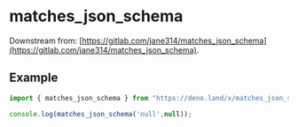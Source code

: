 # matches_json_schema

Downstream from: [https://gitlab.com/jane314/matches_json_schema](https://gitlab.com/jane314/matches_json_schema).

## Example

```javascript
import { matches_json_schema } from "https://deno.land/x/matches_json_schema@1.0/matches_json_schema.js";

console.log(matches_json_schema('null',null));
```
